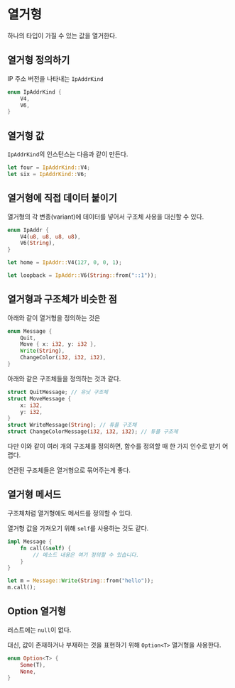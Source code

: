 # 열거형

하나의 타입이 가질 수 있는 값을 열거한다.

## 열거형 정의하기

IP 주소 버전을 나타내는 `IpAddrKind`

```rust
enum IpAddrKind {
    V4,
    V6,
}
```

## 열거형 값

`IpAddrKind`의 인스턴스는 다음과 같이 만든다.

```rust
let four = IpAddrKind::V4;
let six = IpAddrKind::V6;
```

## 열거형에 직접 데이터 붙이기

열거형의 각 변종(variant)에 데이터를 넣어서 구조체 사용을 대신할 수 있다.

```rust
enum IpAddr {
    V4(u8, u8, u8, u8),
    V6(String),
}

let home = IpAddr::V4(127, 0, 0, 1);

let loopback = IpAddr::V6(String::from("::1"));
```

## 열거형과 구조체가 비슷한 점

아래와 같이 열거형을 정의하는 것은

```rust
enum Message {
    Quit,
    Move { x: i32, y: i32 },
    Write(String),
    ChangeColor(i32, i32, i32),
}
```

아래와 같은 구조체들을 정의하는 것과 같다.

```rust
struct QuitMessage; // 유닛 구조체
struct MoveMessage {
    x: i32,
    y: i32,
}
struct WriteMessage(String); // 튜플 구조체
struct ChangeColorMessage(i32, i32, i32); // 튜플 구조체
```

다만 이와 같이 여러 개의 구조체를 정의하면, 함수를 정의할 때 한 가지 인수로 받기 어렵다.

연관된 구조체들은 열거형으로 묶어주는게 좋다.

## 열거형 메서드

구조체처럼 열거형에도 메서드를 정의할 수 있다.

열거형 값을 가져오기 위해 `self`를 사용하는 것도 같다.

```rust
impl Message {
    fn call(&self) {
        // 메소드 내용은 여기 정의할 수 있습니다.
    }
}

let m = Message::Write(String::from("hello"));
m.call();
```

## Option 열거형

러스트에는 `null`이 없다.

대신, 값이 존재하거나 부재하는 것을 표현하기 위해 `Option<T>` 열거형을 사용한다.

```rust
enum Option<T> {
    Some(T),
    None,
}
```

